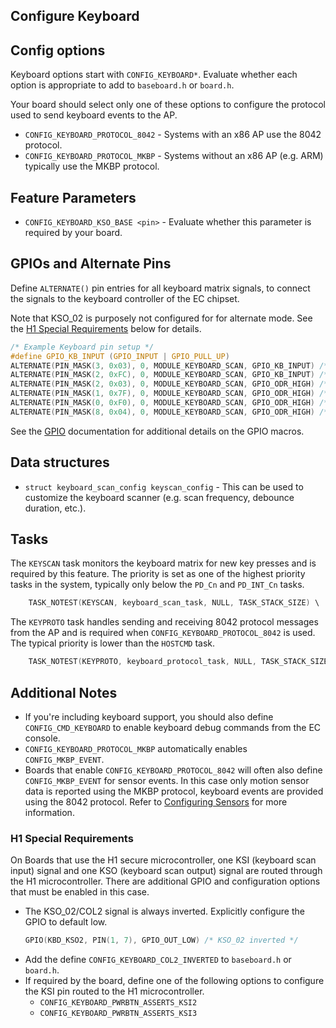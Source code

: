 ## Configure Keyboard

## Config options

Keyboard options start with `CONFIG_KEYBOARD*`. Evaluate whether each option is
appropriate to add to `baseboard.h` or `board.h`.

Your board should select only one of these options to configure the protocol
used to send keyboard events to the AP.

- `CONFIG_KEYBOARD_PROTOCOL_8042` - Systems with an x86 AP use the 8042
  protocol.
- `CONFIG_KEYBOARD_PROTOCOL_MKBP` - Systems without an x86 AP (e.g. ARM)
  typically use the MKBP protocol.

## Feature Parameters

- `CONFIG_KEYBOARD_KSO_BASE <pin>` - Evaluate whether this parameter is required
  by your board.

## GPIOs and Alternate Pins

Define `ALTERNATE()` pin entries for all keyboard matrix signals, to connect the
signals to the keyboard controller of the EC chipset.

Note that KSO_02 is purposely not configured for for alternate mode. See the [H1
Special Requirements](#H1-Special-Requirements) below for details.

```c
/* Example Keyboard pin setup */
#define GPIO_KB_INPUT (GPIO_INPUT | GPIO_PULL_UP)
ALTERNATE(PIN_MASK(3, 0x03), 0, MODULE_KEYBOARD_SCAN, GPIO_KB_INPUT) /* KSI_00-01 */
ALTERNATE(PIN_MASK(2, 0xFC), 0, MODULE_KEYBOARD_SCAN, GPIO_KB_INPUT) /* KSI_02-07 */
ALTERNATE(PIN_MASK(2, 0x03), 0, MODULE_KEYBOARD_SCAN, GPIO_ODR_HIGH) /* KSO_00-01 */
ALTERNATE(PIN_MASK(1, 0x7F), 0, MODULE_KEYBOARD_SCAN, GPIO_ODR_HIGH) /* KSO_03-09 */
ALTERNATE(PIN_MASK(0, 0xF0), 0, MODULE_KEYBOARD_SCAN, GPIO_ODR_HIGH) /* KSO_10-13 */
ALTERNATE(PIN_MASK(8, 0x04), 0, MODULE_KEYBOARD_SCAN, GPIO_ODR_HIGH) /* KSO_14    */
```

See the [GPIO](./gpio.md) documentation for additional details on the GPIO
macros.

## Data structures

-   `struct keyboard_scan_config keyscan_config` - This can be used to customize
    the keyboard scanner (e.g. scan frequency, debounce duration, etc.).

## Tasks

The `KEYSCAN` task monitors the keyboard matrix for new key presses and is
required by this feature. The priority is set as one of the highest priority
tasks in the system, typically only below the `PD_Cn` and `PD_INT_Cn` tasks.

```c
    TASK_NOTEST(KEYSCAN, keyboard_scan_task, NULL, TASK_STACK_SIZE) \
```

The `KEYPROTO` task handles sending and receiving 8042 protocol messages from
the AP and is required when `CONFIG_KEYBOARD_PROTOCOL_8042` is used. The typical
priority is lower than the `HOSTCMD` task.

```c
    TASK_NOTEST(KEYPROTO, keyboard_protocol_task, NULL, TASK_STACK_SIZE) \
```

## Additional Notes

- If you're including keyboard support, you should also define
  `CONFIG_CMD_KEYBOARD` to enable keyboard debug commands from the EC console.
- `CONFIG_KEYBOARD_PROTOCOL_MKBP` automatically enables `CONFIG_MKBP_EVENT`.
- Boards that enable `CONFIG_KEYBOARD_PROTOCOL_8042` will often also define
  `CONFIG_MKBP_EVENT` for sensor events. In this case only motion sensor data is
  reported using the MKBP protocol, keyboard events are provided using the 8042
  protocol. Refer to [Configuring Sensors](./motion_sensors.md) for more
  information.

### H1 Special Requirements
On Boards that use the H1 secure microcontroller, one KSI (keyboard scan input)
signal and one KSO (keyboard scan output) signal are routed through the H1
microcontroller. There are additional GPIO and configuration options that must
be enabled in this case.
- The KSO_02/COL2 signal is always inverted. Explicitly configure the GPIO to
  default low.
  ```c
  GPIO(KBD_KSO2, PIN(1, 7), GPIO_OUT_LOW) /* KSO_02 inverted */
  ```
- Add the define `CONFIG_KEYBOARD_COL2_INVERTED` to `baseboard.h` or `board.h`.
- If required by the board, define one of the following options to configure the
  KSI pin routed to the H1 microcontroller.
    - `CONFIG_KEYBOARD_PWRBTN_ASSERTS_KSI2`
    - `CONFIG_KEYBOARD_PWRBTN_ASSERTS_KSI3`
